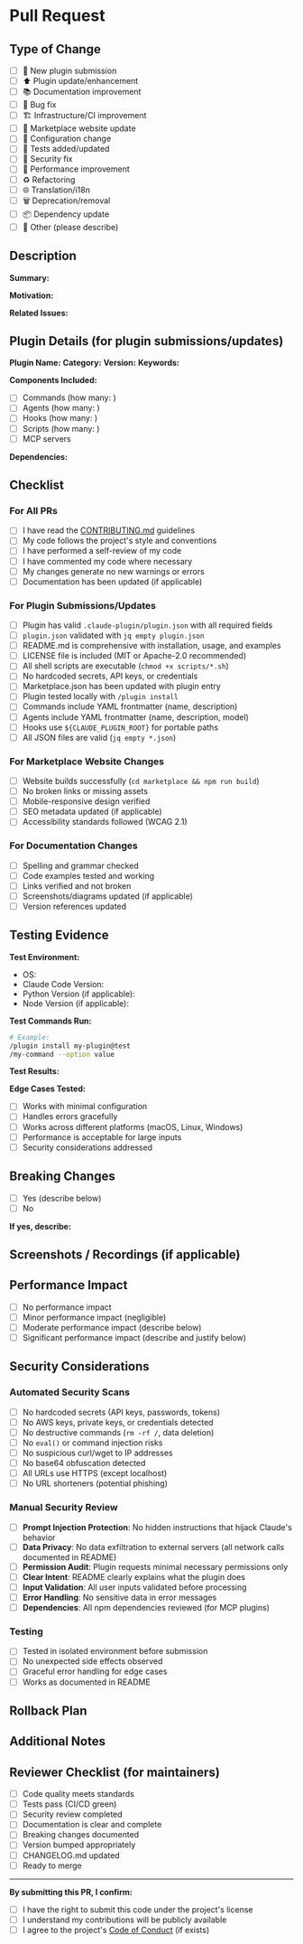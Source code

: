 # Pull Request

## Type of Change

<!-- Select all that apply -->

- [ ] 🔌 New plugin submission
- [ ] ⬆️ Plugin update/enhancement
- [ ] 📚 Documentation improvement
- [ ] 🐛 Bug fix
- [ ] 🏗️ Infrastructure/CI improvement
- [ ] 🎨 Marketplace website update
- [ ] 🔧 Configuration change
- [ ] 🧪 Tests added/updated
- [ ] 🔐 Security fix
- [ ] 🚀 Performance improvement
- [ ] ♻️ Refactoring
- [ ] 🌐 Translation/i18n
- [ ] 🗑️ Deprecation/removal
- [ ] 📦 Dependency update
- [ ] 🎯 Other (please describe)

## Description

<!-- Provide a clear and concise description of your changes -->

**Summary:**

**Motivation:**

**Related Issues:**
<!-- Link to related issues: Closes #123, Fixes #456 -->

## Plugin Details (for plugin submissions/updates)

**Plugin Name:**
**Category:**
**Version:**
**Keywords:**

**Components Included:**
- [ ] Commands (how many: )
- [ ] Agents (how many: )
- [ ] Hooks (how many: )
- [ ] Scripts (how many: )
- [ ] MCP servers

**Dependencies:**
<!-- List any external dependencies required -->

## Checklist

### For All PRs
- [ ] I have read the [CONTRIBUTING.md](../CONTRIBUTING.md) guidelines
- [ ] My code follows the project's style and conventions
- [ ] I have performed a self-review of my code
- [ ] I have commented my code where necessary
- [ ] My changes generate no new warnings or errors
- [ ] Documentation has been updated (if applicable)

### For Plugin Submissions/Updates
- [ ] Plugin has valid `.claude-plugin/plugin.json` with all required fields
- [ ] `plugin.json` validated with `jq empty plugin.json`
- [ ] README.md is comprehensive with installation, usage, and examples
- [ ] LICENSE file is included (MIT or Apache-2.0 recommended)
- [ ] All shell scripts are executable (`chmod +x scripts/*.sh`)
- [ ] No hardcoded secrets, API keys, or credentials
- [ ] Marketplace.json has been updated with plugin entry
- [ ] Plugin tested locally with `/plugin install`
- [ ] Commands include YAML frontmatter (name, description)
- [ ] Agents include YAML frontmatter (name, description, model)
- [ ] Hooks use `${CLAUDE_PLUGIN_ROOT}` for portable paths
- [ ] All JSON files are valid (`jq empty *.json`)

### For Marketplace Website Changes
- [ ] Website builds successfully (`cd marketplace && npm run build`)
- [ ] No broken links or missing assets
- [ ] Mobile-responsive design verified
- [ ] SEO metadata updated (if applicable)
- [ ] Accessibility standards followed (WCAG 2.1)

### For Documentation Changes
- [ ] Spelling and grammar checked
- [ ] Code examples tested and working
- [ ] Links verified and not broken
- [ ] Screenshots/diagrams updated (if applicable)
- [ ] Version references updated

## Testing Evidence

<!-- Describe how you tested your changes -->

**Test Environment:**
- OS:
- Claude Code Version:
- Python Version (if applicable):
- Node Version (if applicable):

**Test Commands Run:**
```bash
# Example:
/plugin install my-plugin@test
/my-command --option value
```

**Test Results:**
<!-- Paste relevant output, screenshots, or describe results -->

**Edge Cases Tested:**
- [ ] Works with minimal configuration
- [ ] Handles errors gracefully
- [ ] Works across different platforms (macOS, Linux, Windows)
- [ ] Performance is acceptable for large inputs
- [ ] Security considerations addressed

## Breaking Changes

<!-- Does this PR introduce any breaking changes? -->

- [ ] Yes (describe below)
- [ ] No

**If yes, describe:**

## Screenshots / Recordings (if applicable)

<!-- Add screenshots or recordings showing your changes in action -->

## Performance Impact

<!-- Does this change affect performance? -->

- [ ] No performance impact
- [ ] Minor performance impact (negligible)
- [ ] Moderate performance impact (describe below)
- [ ] Significant performance impact (describe and justify below)

## Security Considerations

<!-- REQUIRED for all plugin submissions - see SECURITY.md -->

### Automated Security Scans
- [ ] No hardcoded secrets (API keys, passwords, tokens)
- [ ] No AWS keys, private keys, or credentials detected
- [ ] No destructive commands (`rm -rf /`, data deletion)
- [ ] No `eval()` or command injection risks
- [ ] No suspicious curl/wget to IP addresses
- [ ] No base64 obfuscation detected
- [ ] All URLs use HTTPS (except localhost)
- [ ] No URL shorteners (potential phishing)

### Manual Security Review
- [ ] **Prompt Injection Protection**: No hidden instructions that hijack Claude's behavior
- [ ] **Data Privacy**: No data exfiltration to external servers (all network calls documented in README)
- [ ] **Permission Audit**: Plugin requests minimal necessary permissions only
- [ ] **Clear Intent**: README clearly explains what the plugin does
- [ ] **Input Validation**: All user inputs validated before processing
- [ ] **Error Handling**: No sensitive data in error messages
- [ ] **Dependencies**: All npm dependencies reviewed (for MCP plugins)

### Testing
- [ ] Tested in isolated environment before submission
- [ ] No unexpected side effects observed
- [ ] Graceful error handling for edge cases
- [ ] Works as documented in README

## Rollback Plan

<!-- How can these changes be rolled back if needed? -->

## Additional Notes

<!-- Any other information reviewers should know -->

## Reviewer Checklist (for maintainers)

- [ ] Code quality meets standards
- [ ] Tests pass (CI/CD green)
- [ ] Security review completed
- [ ] Documentation is clear and complete
- [ ] Breaking changes documented
- [ ] Version bumped appropriately
- [ ] CHANGELOG.md updated
- [ ] Ready to merge

---

**By submitting this PR, I confirm:**
- [ ] I have the right to submit this code under the project's license
- [ ] I understand my contributions will be publicly available
- [ ] I agree to the project's [Code of Conduct](../CODE_OF_CONDUCT.md) (if exists)
